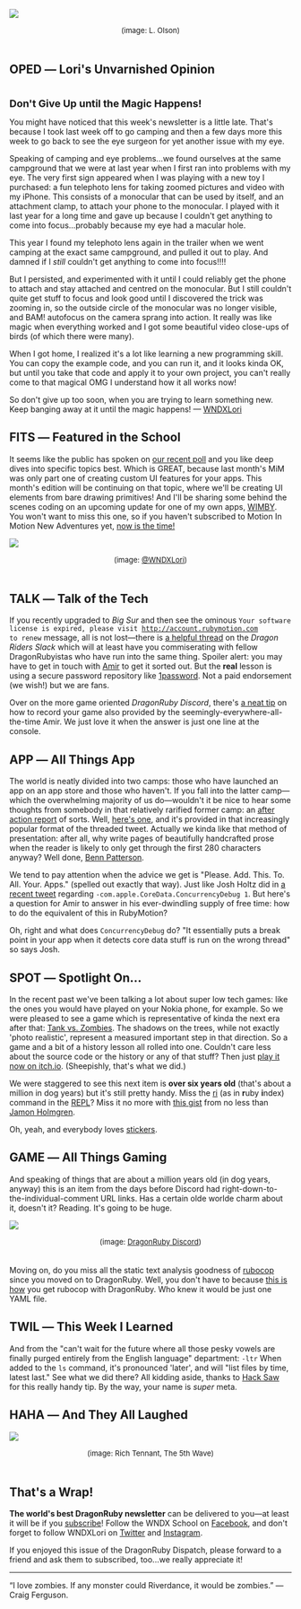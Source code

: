 <div style="display:none;font−size:0;line−height:0;max−height:0;mso−hide:all">DRD086: It's our annual all zombies all the time issue. Actually there are only a couple of items which are anything about zombies, but we just really liked the headline.</div>

![](https://dragonrubydispatch.com/assets/images/telephoto-590x322.png)

<div style="font-size: small; text-align: center; padding-bottom: 20px;">(image: L. Olson)</div>

## OPED ― Lori's Unvarnished Opinion

<div style="font-size: large; text-align: left; ; padding-top: 20px;"><b>Don't Give Up until the Magic Happens!</b></div>

You might have noticed that this week's newsletter is a little late. That's because I took last week off to go camping and then a few days more this week to go back to see the eye surgeon for yet another issue with my eye.

Speaking of camping and eye problems...we found ourselves at the same campground that we were at last year when I first ran into problems with my eye. The very first sign appeared when I was playing with a new toy I purchased: a fun telephoto lens for taking zoomed pictures and video with my iPhone. This consists of a monocular that can be used by itself, and an attachment clamp, to attach your phone to the monocular. I played with it last year for a long time and gave up because I couldn't get anything to come into focus...probably because my eye had a macular hole.

This year I found my telephoto lens again in the trailer when we went camping at the exact same campground, and pulled it out to play. And damned if I <em>still</em> couldn't get anything to come into focus!!!!

But I persisted, and experimented with it until I could reliably get the phone to attach and stay attached and centred on the monocular. But I still couldn't quite get stuff to focus and look good until I discovered the trick was zooming in, so the outside circle of the monocular was no longer visible, and BAM! autofocus on the camera sprang into action. It really was like magic when everything worked and I got some beautiful video close-ups of birds (of which there were many).

When I got home, I realized it's a lot like learning a new programming skill. You can copy the example code, and you can run it, and it looks kinda OK, but until you take that code and apply it to your own project, you can't really come to that magical OMG I understand how it all works now!

So don't give up too soon, when you are trying to learn something new. Keep banging away at it until the magic happens! &#8212; [WNDXLori](/s/3FjVFV)

## FITS ― Featured in the School

It seems like the public has spoken on [our recent poll](/s/7G7Sr7) and you like deep dives into specific topics best. Which is GREAT, because last month's MiM was only part one of creating custom UI features for your apps. This month's edition will be continuing on that topic, where we'll be creating UI elements from bare drawing primitives! And I'll be sharing some behind the scenes coding on an upcoming update for one of my own apps, [WIMBY](/s/nxnL9A). You won't want to miss this one, so if you haven't subscribed to Motion In Motion New Adventures yet, [now is the time!](/s/sG8885)

![](https://dragonrubydispatch.com/assets/images/twitter-learning-poll-590x322.png)

<div style="font-size: small; text-align: center; padding-bottom: 20px;">(image: <a href="https://twitter.com/wndxlori/status/1400947372662804486">@WNDXLori</a>)</div>

## TALK ― Talk of the Tech

If you recently upgraded to <em>Big Sur</em> and then see the ominous <code>Your software license is expired, please visit http://account.rubymotion.com to renew</code> message, all is not lost&#8212;there is [a helpful thread](/s/c1r1r1) on the <em>Dragon Riders Slack</em> which will at least have you commiserating with fellow DragonRubyistas who have run into the same thing. Spoiler alert: you may have to get in touch with [Amir](/s/DeYyee) to get it sorted out. But the <b>real</b> lesson is using a secure password repository like [1password](/s/2Zh292). Not a paid endorsement (we wish!) but we are fans.

Over on the more game oriented <em>DragonRuby Discord</em>, there's [a neat tip](/s/v9vvUv) on how to record your game also provided by the seemingly-everywhere-all-the-time Amir. We just love it when the answer is just one line at the console.

## APP ― All Things App

The world is neatly divided into two camps: those who have launched an app on an app store and those who haven't. If you fall into the latter camp&#8212;which the overwhelming majority of us do&#8212;wouldn't it be nice to hear some thoughts from somebody in that relatively rarified former camp: an [after action report](/s/47lCMs) of sorts. Well, [here's one](/s/6Aff6I), and it's provided in that increasingly popular format of the threaded tweet. Actually we kinda like that method of presentation: after all, why write pages of beautifully handcrafted prose when the reader is likely to only get through the first 280 characters anyway? Well done, [Benn Patterson](/s/qC44Cg).

We tend to pay attention when the advice we get is "Please. Add. This. To. All. Your. Apps." (spelled out exactly that way). Just like Josh Holtz did in [a recent tweet](/s/CGnn77) regarding <code>-com.apple.CoreData.ConcurrencyDebug 1</code>. But here's a question for Amir to answer in his ever-dwindling supply of free time: how to do the equivalent of this in RubyMotion?

Oh, right and what does <code>ConcurrencyDebug</code> do? "It essentially puts a break point in your app when it detects core data stuff is run on the wrong thread" so says Josh.

## SPOT ― Spotlight On…

In the recent past we've been talking a lot about super low tech games: like the ones you would have played on your Nokia phone, for example. So we were pleased to see a game which is representative of kinda the next era after that: [Tank vs. Zombies](/s/84oo8A). The shadows on the trees, while not exactly 'photo realistic', represent a measured important step in that direction. So a game and a bit of a history lesson all rolled into one. Couldn't care less about the source code or the history or any of that stuff? Then just [play it now on itch.io](/s/AA4vAA). (Sheepishly, that's what we did.) 

We were staggered to see this next item is <b>over six years old</b> (that's about a million in dog years) but it's still pretty handy. Miss the [ri](/s/d1bVdJ) (as in <b>r</b>uby <b>i</b>ndex) command in the [REPL](/s/q4qqWB)? Miss it no more with [this gist](/s/4R74Z4) from no less than [Jamon Holmgren](/s/828Tll). 

Oh, yeah, and everybody loves [stickers](/s/BkBBke).

## GAME ― All Things Gaming

And speaking of things that are about a million years old (in dog years, anyway) this is an item from the days before Discord had right-down-to-the-individual-comment URL links. Has a certain olde worlde charm about it, doesn't it? Reading. It's going to be huge.   

![](https://dragonrubydispatch.com/assets/images/testing-590x781.png)

<div style="font-size: small; text-align: center; padding-bottom: 20px;">(image: <a href="https://discord.com/channels/608064116111966245">DragonRuby Discord</a>)</div>

Moving on, do you miss all the static text analysis goodness of [rubocop](/s/BBX3XB) since you moved on to DragonRuby. Well, you don't have to because [this is how](/s/RTvv84) you get rubocop with DragonRuby. Who knew it would be just one YAML file.

## TWIL ― This Week I Learned

And from the "can't wait for the future where all those pesky vowels are finally purged entirely from the English language" department: <code>-ltr</code> When added to the <code>ls</code> command, it's pronounced 'later', and will "list files by time, latest last."  See what we did there? All kidding aside, thanks to [Hack Saw](/s/DDR996) for this really handy tip. By the way, your name is <em>super</em> meta.

## HAHA ― And They All Laughed

![](https://dragonrubydispatch.com/assets/images/the-fifth-wave-590x646.png)

<div style="font-size: small; text-align: center; padding-bottom: 20px;">(image: Rich Tennant, The 5th Wave)</div>

## That's a Wrap!

**The world's best DragonRuby newsletter** can be delivered to you—at least it will be if you [subscribe](/s/cncR4W)! Follow the WNDX School on [Facebook](/s/9CWCo9), and don't forget to follow WNDXLori on [Twitter](/s/48g8gW) and [Instagram](/s/tF6D7F).

If you enjoyed this issue of the DragonRuby Dispatch, please forward to a friend and ask them to subscribed, too...we really appreciate it!

<hr/>

“I love zombies. If any monster could Riverdance, it would be zombies.” &#8212; Craig Ferguson.
